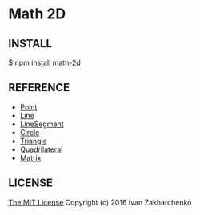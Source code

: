 # Math 2D

## INSTALL
 $ npm install math-2d

## REFERENCE

 - [Point](docs/point.md)
 - [Line](docs/line.md)
 - [LineSegment](docs/line-segment.md)
 - [Circle](docs/circle.md)
 - [Triangle](docs/triangle.md)
 - [Quadrilateral](docs/quadrilateral.md)
 - [Matrix](docs/matrix.md)

## LICENSE
[The MIT License](http://opensource.org/licenses/MIT)
Copyright (c) 2016 Ivan Zakharchenko